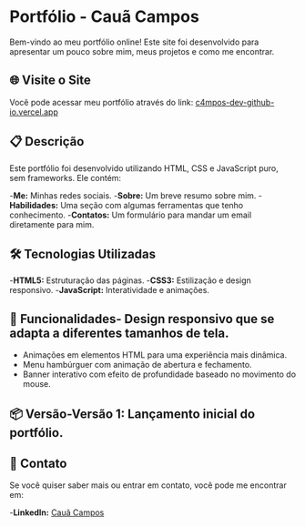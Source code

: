 # Portfólio - Cauã Campos

Bem-vindo ao meu portfólio online! Este site foi desenvolvido para apresentar um pouco sobre mim, meus projetos e como me encontrar.

## 🌐 Visite o Site

Você pode acessar meu portfólio através do link: [c4mpos-dev-github-io.vercel.app](https://c4mpos-dev-github-io.vercel.app/)

## 📋 Descrição

Este portfólio foi desenvolvido utilizando HTML, CSS e JavaScript puro, sem frameworks. Ele contém:

-**Me:** Minhas redes sociais.
-**Sobre:** Um breve resumo sobre mim.
-**Habilidades:** Uma seção com algumas ferramentas que tenho conhecimento.
-**Contatos:** Um formulário para mandar um email diretamente para mim.

## 🛠️ Tecnologias Utilizadas
-**HTML5:** Estruturação das páginas.
-**CSS3:** Estilização e design responsivo.
-**JavaScript:** Interatividade e animações.

## 🚀 Funcionalidades- Design responsivo que se adapta a diferentes tamanhos de tela.
- Animações em elementos HTML para uma experiência mais dinâmica.
- Menu hambúrguer com animação de abertura e fechamento.
- Banner interativo com efeito de profundidade baseado no movimento do mouse.

## 📦 Versão-**Versão 1:** Lançamento inicial do portfólio.

## 📧 Contato

Se você quiser saber mais ou entrar em contato, você pode me encontrar em:

-**LinkedIn:** [Cauã Campos](https://www.linkedin.com/in/cau%C3%A3-campos/)